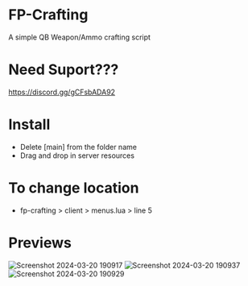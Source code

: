 # FP-Crafting
A simple QB Weapon/Ammo crafting script

# Need Suport???

https://discord.gg/gCFsbADA92

# Install

* Delete [main] from the folder name
* Drag and drop in server resources
 
 
 
 # To change location
* fp-crafting > client > menus.lua > line 5 
  

# Previews


![Screenshot 2024-03-20 190917](https://github.com/2femalesphobia/fp-crafting/assets/151433124/4aeed018-5e1f-424e-8125-ef632b0ad870)
![Screenshot 2024-03-20 190937](https://github.com/2femalesphobia/fp-crafting/assets/151433124/e3e360b7-6ab7-4124-86bc-72a08f7e9a51)
![Screenshot 2024-03-20 190929](https://github.com/2femalesphobia/fp-crafting/assets/151433124/6386b9df-8a54-43eb-ad46-474af857e982)

